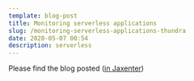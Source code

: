 ```yaml
---
template: blog-post
title: Monitoring serverless applications
slug: /monitoring-serverless-applications-thundra
date: 2020-05-07 00:54
description: serverless
---
```

Please find the blog posted 
(<a href="https://jaxenter.com/monitoring-serverless-applications-thundra-171702.html" target="_blank">in Jaxenter</a>)